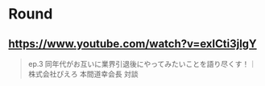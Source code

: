 # Round

## https://www.youtube.com/watch?v=exlCti3jlgY

> ep.3 同年代がお互いに業界引退後にやってみたいことを語り尽くす！｜株式会社ぴえろ 本間道幸会長 対談 
